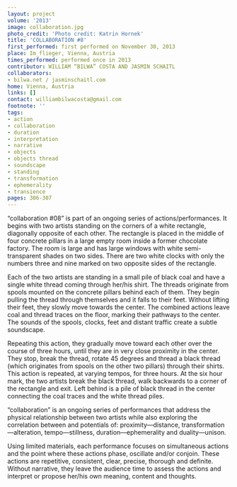 ```yaml
---
layout: project
volume: '2013'
image: collaboration.jpg
photo_credit: 'Photo credit: Katrin Hornek'
title: 'COLLABORATION #8'
first_performed: first performed on November 30, 2013
place: Im_flieger, Vienna, Austria
times_performed: performed once in 2013
contributor: WILLIAM “BILWA” COSTA AND JASMIN SCHAITL
collaborators:
- bilwa.net / jasminschaitl.com
home: Vienna, Austria
links: []
contact: williambilwacosta@gmail.com
footnote: ''
tags:
- action
- collaboration
- duration
- interpretation
- narrative
- objects
- objects thread
- soundscape
- standing
- transformation
- ephemerality
- transience
pages: 306-307
---
```


“collaboration #08” is part of an ongoing series of actions/performances. It begins with two artists standing on the corners of a white rectangle, diagonally opposite of each other. The rectangle is placed in the middle of four concrete pillars in a large empty room inside a former chocolate factory. The room is large and has large windows with white semi-transparent shades on two sides. There are two white clocks with only the numbers three and nine marked on two opposite sides of the rectangle.

Each of the two artists are standing in a small pile of black coal and have a single white thread coming through her/his shirt. The threads originate from spools mounted on the concrete pillars behind each of them. They begin pulling the thread through themselves and it falls to their feet. Without lifting their feet, they slowly move towards the center. The combined actions leave coal and thread traces on the floor, marking their pathways to the center. The sounds of the spools, clocks, feet and distant traffic create a subtle soundscape.

Repeating this action, they gradually move toward each other over the course of three hours, until they are in very close proximity in the center. They stop, break the thread, rotate 45 degrees and thread a black thread (which originates from spools on the other two pillars) through their shirts. This action is repeated, at varying tempos, for three hours. At the six hour mark, the two artists break the black thread, walk backwards to a corner of the rectangle and exit. Left behind is a pile of black thread in the center connecting the coal traces and the white thread piles.

“collaboration” is an ongoing series of performances that address the physical relationship between two artists while also exploring the correlation between and potentials of: proximity—distance, transformation—alteration, tempo—stillness, duration—ephemerality and duality—unison.

Using limited materials, each performance focuses on simultaneous actions and the point where these actions phase, oscillate and/or conjoin. These actions are repetitive, consistent, clear, precise, thorough and definite. Without narrative, they leave the audience time to assess the actions and interpret or propose her/his own meaning, content and thoughts.

